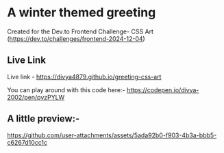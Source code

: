 # A winter themed greeting

Created for the Dev.to Frontend Challenge- CSS Art (https://dev.to/challenges/frontend-2024-12-04)
## Live Link

Live link - https://divya4879.github.io/greeting-css-art

You can play around with this code here:- https://codepen.io/divya-2002/pen/pvzPYLW

## A little preview:-

https://github.com/user-attachments/assets/5ada92b0-f903-4b3a-bbb5-c6267d10cc1c
